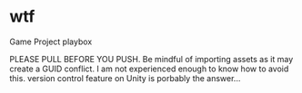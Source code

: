 # wtf
 Game Project playbox

PLEASE PULL BEFORE YOU PUSH.
Be mindful of importing assets as it may create a GUID conflict.
I am not experienced enough to know how to avoid this. version control
feature on Unity is porbably the answer... 